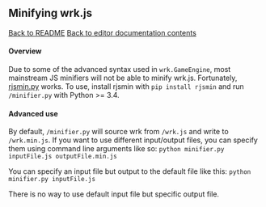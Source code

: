 ## Minifying wrk.js

[Back to README](/README.md)
[Back to editor documentation contents](MAIN.md)

#### Overview

Due to some of the advanced syntax used in `wrk.GameEngine`, most mainstream JS minifiers will not be able to minify wrk.js. Fortunately, [rjsmin.py](https://github.com/ndparker/rjsmin) works. To use, install rjsmin with `pip install rjsmin` and run `/minifier.py` with Python >= 3.4.

#### Advanced use

By default, `/minifier.py` will source wrk from `/wrk.js` and write to `/wrk.min.js`. If you want to use different input/output files, you can specify them using command line arguments like so: 
```python minifier.py inputFile.js outputFile.min.js```

You can specify an input file but output to the default file like this:
```python minifier.py inputFile.js```

There is no way to use default input file but specific output file.